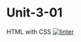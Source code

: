 # Unit-3-01
HTML with CSS 
[![linter](https://github.com/MaathusanS/Unit-3-01/workflows/linter/badge.svg)](https://github.com/marketplace/actions/super-linter)
